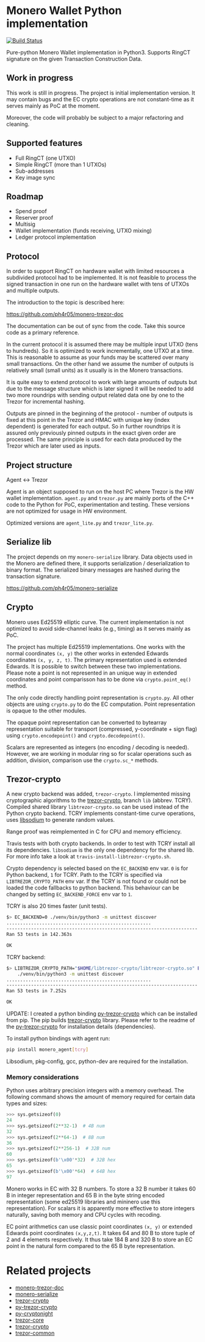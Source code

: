 # Monero Wallet Python implementation

[![Build Status](https://travis-ci.org/ph4r05/monero-agent.svg?branch=master)](https://travis-ci.org/ph4r05/monero-agent)

Pure-python Monero Wallet implementation in Python3.
Supports RingCT signature on the given Transaction Construction Data.

## Work in progress

This work is still in progress. The project is initial implementation version.
It may contain bugs and the EC crypto operations are not constant-time as it serves mainly as PoC at the moment.

Moreover, the code will probably be subject to a major refactoring and cleaning.

## Supported features

 - Full RingCT (one UTXO)
 - Simple RingCT (more than 1 UTXOs)
 - Sub-addresses
 - Key image sync

## Roadmap

 - Spend proof
 - Reserver proof
 - Multisig
 - Wallet implementation (funds receiving, UTXO mixing)
 - Ledger protocol implementation

## Protocol

In order to support RingCT on hardware wallet with limited resources a subdivided protocol had to be implemented.
It is not feasible to process the signed transaction in one run on the hardware wallet with tens of UTXOs and multiple outputs.

The introduction to the topic is described here:

https://github.com/ph4r05/monero-trezor-doc

The documentation can be out of sync from the code. Take this source code as a primary reference.

In the current protocol it is assumed there may be multiple input UTXO (tens to hundreds). So it is optimized
to work incrementally, one UTXO at a time. This is reasonable to assume as your funds may be scattered over
many small transactions. On the other hand we assume the number of outputs is relatively small (small units) as
it usually is in the Monero transactions.

It is quite easy to extend protocol to work with large amounts of outputs but due to the message structure
which is later signed it will be needed to add two more roundrips with sending output related data one by one
to the Trezor for incremental hashing.

Outputs are pinned in the beginning of the protocol - number of outputs is fixed at this point in the Trezor
and HMAC with unique key (index dependent) is generated for each output. So in further roundtrips it is assured only
previously pinned outputs in the exact given order are processed. The same principle is used for each data produced by
the Trezor which are later used as inputs.

## Project structure

Agent <-> Trezor

Agent is an object supposed to run on the host PC where Trezor is the HW wallet implementation.
`agent.py` and `trezor.py` are mainly ports of the C++ code to the Python for PoC, experimentation and testing.
These versions are not optimized for usage in HW environment.

Optimized versions are `agent_lite.py` and `trezor_lite.py`.

## Serialize lib

The project depends on my `monero-serialize` library.
Data objects used in the Monero are defined there, it supports serialization / deserialization to binary format.
The serialized binary messages are hashed during the transaction signature.

https://github.com/ph4r05/monero-serialize

## Crypto

Monero uses Ed25519 elliptic curve. The current implementation is not optimized to avoid side-channel leaks (e.g., timing)
as it serves mainly as PoC.

The project has multiple Ed25519 implementations. One works with the normal coordinates `(x, y)` the other
works in extended Edwards coordinates `(x, y, z, t)`. The primary representation used is extended Edwards.
It is possible to switch between these two implementations. Please note a point is not represented
in an unique way in extended coordinates and point comparisson has to be done via `crypto.point_eq()` method.

The only code directly handling point representation is `crypto.py`. All other objects are using `crypto.py`
to do the EC computation. Point representation is opaque to the other modules.

The opaque point representation can be converted to bytearray representation suitable for transport
(compressed, y-coordinate + sign flag) using `crypto.encodepoint()` and `crypto.decodepoint()`.

Scalars are represented as integers (no encoding / decoding is needed). However, we are working in modular ring so
for scalar operations such as addition, division, comparison use the `crypto.sc_*` methods.

## Trezor-crypto

A new crypto backend was added, `trezor-crypto`.
I implemented missing cryptographic algorithms to the [trezor-crypto], branch `lib` (abbrev. TCRY).
Compiled shared library `libtrezor-crypto.so` can be used instead of the Python crypto backend.
TCRY implements constant-time curve operations, uses [libsodium] to generate random values.

Range proof was reimplemented in C for CPU and memory efficiency.

Travis tests with both crypto backends. In order to test with TCRY install all its dependencies. `libsodium` is the only one
dependency for the shared lib. For more info take a look at `travis-install-libtrezor-crypto.sh`.

Crypto dependency is selected based on the `EC_BACKEND` env var. `0` is for Python backend, `1` for TCRY.
Path to the TCRY is specified via `LIBTREZOR_CRYPTO_PATH` env var. If the TCRY is not found or could not be loaded
the code fallbacks to python backend. This behaviour can be changed by setting `EC_BACKEND_FORCE` env var to `1`.

TCRY is also 20 times faster (unit tests).

```bash
$> EC_BACKEND=0 ./venv/bin/python3 -m unittest discover
.....................................................
----------------------------------------------------------------------
Ran 53 tests in 142.363s

OK
```

TCRY backend:

```bash
$> LIBTREZOR_CRYPTO_PATH="$HOME/libtrezor-crypto/libtrezor-crypto.so" EC_BACKEND_FORCE=1 EC_BACKEND=1 \
    ./venv/bin/python3 -m unittest discover
.....................................................
----------------------------------------------------------------------
Ran 53 tests in 7.252s

OK
```

UPDATE: I created a python binding [py-trezor-crypto] which can be installed from pip. The pip builds [trezor-crypto]
library. Please refer to the readme of the [py-trezor-crypto] for installation details (dependencies).

To install python bindings with agent run:

```bash
pip install monero_agent[tcry]
```

Libsodium, pkg-config, gcc, python-dev are required for the installation.

### Memory considerations

Python uses arbitrary precision integers with a memory overhead.
The following command shows the amount of memory required for certain data types and sizes:

```python
>>> sys.getsizeof(0)
24
>>> sys.getsizeof(2**32-1)  # 4B num
32
>>> sys.getsizeof(2**64-1)  # 8B num
36
>>> sys.getsizeof(2**256-1)  # 32B num
60
>>> sys.getsizeof(b'\x00'*32)  # 32B hex
65
>>> sys.getsizeof(b'\x00'*64)  # 64B hex
97
```

Monero works in EC with 32 B numbers.
To store a 32 B number it takes 60 B in integer representation and 65 B in the byte string encoded
representation (some ed25519 libraries and mininero use this representation).
For scalars it is apparently more effective to store integers naturally, saving both memory and CPU cycles with recoding.

EC point arithmetics can use classic point coordinates `(x, y)` or extended Edwards point coordinates `(x,y,z,t)`.
It takes 64 and 80 B to store tuple of 2 and 4 elements respectively.
It thus take 184 B and 320 B to store an EC point in the natural form compared to the 65 B byte representation.


# Related projects

- [monero-trezor-doc]
- [monero-serialize]
- [trezor-crypto]
- [py-trezor-crypto]
- [py-cryptonight]
- [trezor-core]
- [trezor-crypto]
- [trezor-common]


[trezor-core]: https://github.com/ph4r05/trezor-core
[trezor-crypto]: https://github.com/ph4r05/trezor-crypto
[trezor-common]: https://github.com/ph4r05/trezor-common
[libsodium]: https://github.com/jedisct1/libsodium
[py-trezor-crypto]: https://github.com/ph4r05/py-trezor-crypto
[py-cryptonight]: https://github.com/ph4r05/py-cryptonight
[monero-serialize]: https://github.com/ph4r05/monero-serialize
[monero-trezor-doc]: https://github.com/ph4r05/monero-trezor-doc
